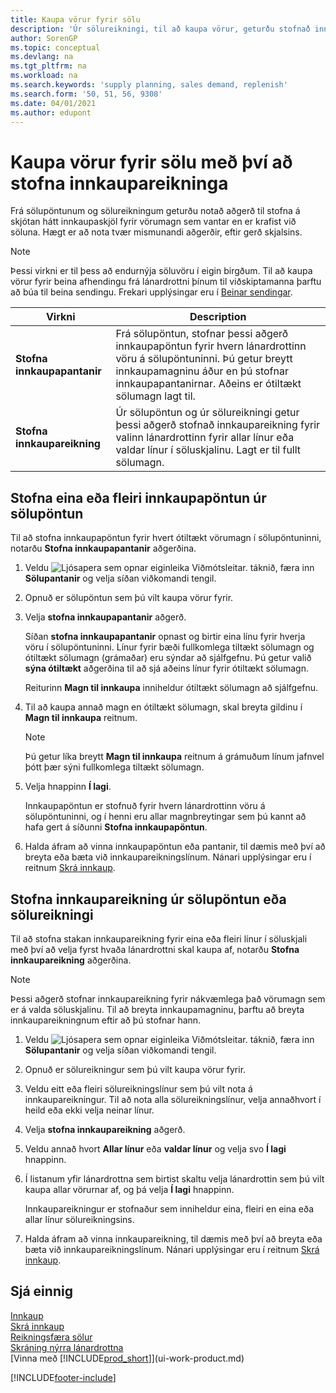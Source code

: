 ```yaml
---
title: Kaupa vörur fyrir sölu
description: 'Úr sölureikningi, til að kaupa vörur, geturðu stofnað innkaupareikning fyrir lánardrottinn eða birgja.'
author: SorenGP
ms.topic: conceptual
ms.devlang: na
ms.tgt_pltfrm: na
ms.workload: na
ms.search.keywords: 'supply planning, sales demand, replenish'
ms.search.form: '50, 51, 56, 9308'
ms.date: 04/01/2021
ms.author: edupont
---
```

# <a name="purchase-items-for-a-sale-by-creating-purchase-invoices" />Kaupa vörur fyrir sölu með því að stofna innkaupareikninga

Frá sölupöntunum og sölureikningum geturðu notað aðgerð til stofna á skjótan hátt innkaupaskjöl fyrir vörumagn sem vantar en er krafist við söluna. Hægt er að nota tvær mismunandi aðgerðir, eftir gerð skjalsins.

> [!Note]
> Þessi virkni er til þess að endurnýja söluvöru í eigin birgðum. Til að kaupa vörur fyrir beina afhendingu frá lánardrottni þínum til viðskiptamanna þarftu að búa til beina sendingu. Frekari upplýsingar eru í [Beinar sendingar](sales-how-drop-shipment.md).   

|Virkni|Description|
|--------|-----------|
|**Stofna innkaupapantanir**|Frá sölupöntun, stofnar þessi aðgerð innkaupapöntun fyrir hvern lánardrottinn vöru á sölupöntuninni. Þú getur breytt innkaupamagninu áður en þú stofnar innkaupapantanirnar. Aðeins er ótiltækt sölumagn lagt til.
|**Stofna innkaupareikning**|Úr sölupöntun og úr sölureikningi getur þessi aðgerð stofnað innkaupareikning fyrir valinn lánardrottinn fyrir allar línur eða valdar línur í söluskjalinu. Lagt er til fullt sölumagn.|

## <a name="to-create-one-or-more-purchase-orders-from-a-sales-order" />Stofna eina eða fleiri innkaupapöntun úr sölupöntun
Til að stofna innkaupapöntun fyrir hvert ótiltækt vörumagn í sölupöntuninni, notarðu **Stofna innkaupapantanir** aðgerðina.

1. Veldu ![Ljósapera sem opnar eiginleika Viðmótsleitar.](media/ui-search/search_small.png "Segðu mér hvað þú vilt gera") táknið, færa inn **Sölupantanir** og velja síðan viðkomandi tengil.
2. Opnuð er sölupöntun sem þú vilt kaupa vörur fyrir.
3. Velja **stofna innkaupapantanir** aðgerð.

    Síðan **stofna innkaupapantanir** opnast og birtir eina línu fyrir hverja vöru í sölupöntuninni. Línur fyrir bæði fullkomlega tiltækt sölumagn og ótiltækt sölumagn (grámaðar) eru sýndar að sjálfgefnu. Þú getur valið **sýna ótiltækt** aðgerðina til að sjá aðeins línur fyrir ótiltækt sölumagn.

    Reiturinn **Magn til innkaupa** inniheldur ótiltækt sölumagn að sjálfgefnu.
4. Til að kaupa annað magn en ótiltækt sölumagn, skal breyta gildinu í **Magn til innkaupa** reitnum.

    > [!NOTE]  
    >   Þú getur líka breytt **Magn til innkaupa** reitnum á grámuðum línum jafnvel þótt þær sýni fullkomlega tiltækt sölumagn.
5. Velja hnappinn **Í lagi**.

    Innkaupapöntun er stofnuð fyrir hvern lánardrottinn vöru á sölupöntuninni, og í henni eru allar magnbreytingar sem þú kannt að hafa gert á síðunni **Stofna innkaupapöntun**.
7. Halda áfram að vinna innkaupapöntun eða pantanir, til dæmis með því að breyta eða bæta við innkaupareikningslínum. Nánari upplýsingar eru í reitnum [Skrá innkaup](purchasing-how-record-purchases.md).


## <a name="to-create-a-purchase-invoice-from-a-sales-order-or-sales-invoice" />Stofna innkaupareikning úr sölupöntun eða sölureikningi
Til að stofna stakan innkaupareikning fyrir eina eða fleiri línur í söluskjali með því að velja fyrst hvaða lánardrottni skal kaupa af, notarðu **Stofna innkaupareikning** aðgerðina.

> [!NOTE]  
>   Þessi aðgerð stofnar innkaupareikning fyrir nákvæmlega það vörumagn sem er á valda söluskjalinu. Til að breyta innkaupamagninu, þarftu að breyta innkaupareikningnum eftir að þú stofnar hann.  

1. Veldu ![Ljósapera sem opnar eiginleika Viðmótsleitar.](media/ui-search/search_small.png "Segðu mér hvað þú vilt gera") táknið, færa inn **Sölupantanir** og velja síðan viðkomandi tengil.
2. Opnuð er sölureikningur sem þú vilt kaupa vörur fyrir.
3. Veldu eitt eða fleiri sölureikningslínur sem þú vilt nota á innkaupareikningur. Til að nota alla sölureikningslínur, velja annaðhvort í heild eða ekki velja neinar línur.
4. Velja **stofna innkaupareikning** aðgerð.
5. Veldu annað hvort **Allar línur** eða  **valdar línur** og velja svo **Í lagi** hnappinn.  
6. Í listanum yfir lánardrottna sem birtist skaltu velja lánardrottin sem þú vilt kaupa allar vörurnar af, og þá velja **Í lagi** hnappinn.

    Innkaupareikningur er stofnaður sem inniheldur eina, fleiri en eina eða allar línur sölureikningsins.
7. Halda áfram að vinna innkaupareikning, til dæmis með því að breyta eða bæta við innkaupareikningslínum. Nánari upplýsingar eru í reitnum [Skrá innkaup](purchasing-how-record-purchases.md).

## <a name="see-also" />Sjá einnig
[Innkaup](purchasing-manage-purchasing.md)  
[Skrá innkaup](purchasing-how-record-purchases.md)  
[Reikningsfæra sölur](sales-how-invoice-sales.md)  
[Skráning nýrra lánardrottna](purchasing-how-register-new-vendors.md)  
[Vinna með [!INCLUDE[prod_short](includes/prod_short.md)]](ui-work-product.md)


[!INCLUDE[footer-include](includes/footer-banner.md)]
